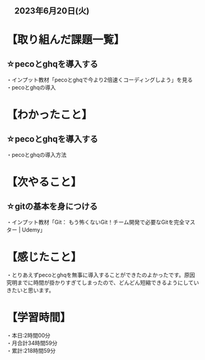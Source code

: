 ## 　2023年6月20日(火)
# 【取り組んだ課題一覧】
## ☆pecoとghqを導入する
・インプット教材「pecoとghqで今より2倍速くコーディングしよう」を見る<br>
・pecoとghqの導入
# 【わかったこと】
## ☆pecoとghqを導入する
・pecoとghqの導入方法
# 【次やること】
## ☆gitの基本を身につける
・インプット教材「Git： もう怖くないGit！チーム開発で必要なGitを完全マスター | Udemy」
# 【感じたこと】
・とりあえずpecoとghqを無事に導入することができたのよかったです。原因究明までに時間が掛かりすぎてしまったので、どんどん短縮できるようにしていきたいと思います。
# 【学習時間】
・本日:2時間00分<br>
・月合計34時間59分<br>
・累計:218時間59分

